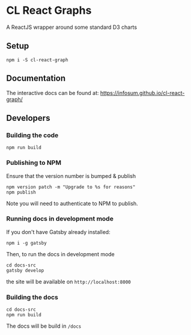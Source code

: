# CL React Graphs
A ReactJS wrapper around some standard D3 charts

## Setup

```
npm i -S cl-react-graph
```

## Documentation

The interactive docs can be found at: https://infosum.github.io/cl-react-graph/

## Developers

### Building the code

 ```
 npm run build
 ```

### Publishing to NPM

 Ensure that the version number is bumped & publish
 
 ```
 npm version patch -m "Upgrade to %s for reasons"
 npm publish
 ```

Note you will need to authenticate to NPM to publish.

### Running docs in development mode

If you don't have Gatsby already installed:
```
npm i -g gatsby
```

Then, to run the docs in development mode


```
cd docs-src
gatsby develop
```

the site will be available on `http://localhost:8000`

### Building the docs

```
cd docs-src
npm run build
```

The docs will be build in `/docs`

